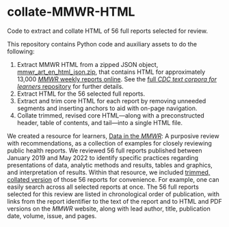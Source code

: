 # collate-MMWR-HTML
Code to extract and collate HTML of 56 full reports selected for review.

This repository contains Python code and auxiliary assets to do the following: 
1. Extract MMWR HTML from a zipped JSON object, [mmwr_art_en_html_json.zip](https://github.com/cmheilig/harvest-cdc-journals/blob/main/json-outputs/html/mmwr_art_en_html_json.zip), that contains HTML for approximately 13,000 [_MMWR_ weekly reports online](https://www.cdc.gov/mmwr/). See the [full _CDC text corpora for learners_ repository](https://github.com/cmheilig/harvest-cdc-journals) for further details.
2. Extract HTML for the 56 selected full reports.
3. Extract and trim core HTML for each report by removing unneeded segments and inserting anchors to aid with on-page navigation.
4. Collate trimmed, revised core HTML—along with a preconstructed header, table of contents, and tail—into a single HTML file.

We created a resource for learners, [Data in the _MMWR_](https://bookdown.org/cmheilig/data-in-mmwr/): A purposive review with recommendations, as a collection of examples for closely reviewing public health reports. We reviewed 56 full reports published between January 2019 and May 2022 to identify specific practices regarding presentations of data, analytic methods and results, tables and graphics, and interpretation of results. Within that resource, we included [trimmed, collated version](https://bookdown.org/cmheilig/data-in-mmwr/mmwr-selectees-compiled.html) of those 56 reports for convenience. For example, one can easily search across all selected reports at once. The 56 full reports selected for this review are listed in chronological order of publication, with links from the report identifier to the text of the report and to HTML and PDF versions on the _MMWR_ website, along with lead author, title, publication date, volume, issue, and pages.
